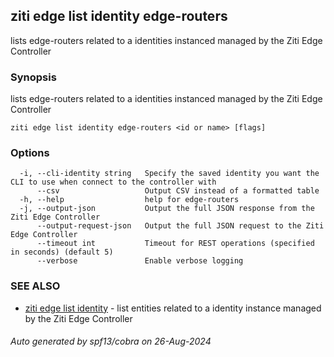 ## ziti edge list identity edge-routers

lists edge-routers related to a identities instanced managed by the Ziti Edge Controller

### Synopsis

lists edge-routers related to a identities instanced managed by the Ziti Edge Controller

```
ziti edge list identity edge-routers <id or name> [flags]
```

### Options

```
  -i, --cli-identity string   Specify the saved identity you want the CLI to use when connect to the controller with
      --csv                   Output CSV instead of a formatted table
  -h, --help                  help for edge-routers
  -j, --output-json           Output the full JSON response from the Ziti Edge Controller
      --output-request-json   Output the full JSON request to the Ziti Edge Controller
      --timeout int           Timeout for REST operations (specified in seconds) (default 5)
      --verbose               Enable verbose logging
```

### SEE ALSO

* [ziti edge list identity](../identity.md)	 - list entities related to a identity instance managed by the Ziti Edge Controller

###### Auto generated by spf13/cobra on 26-Aug-2024
